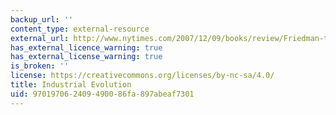 ```yaml
---
backup_url: ''
content_type: external-resource
external_url: http://www.nytimes.com/2007/12/09/books/review/Friedman-t.html
has_external_licence_warning: true
has_external_license_warning: true
is_broken: ''
license: https://creativecommons.org/licenses/by-nc-sa/4.0/
title: Industrial Evolution
uid: 97019706-2409-4900-86fa-897abeaf7301
---
```


